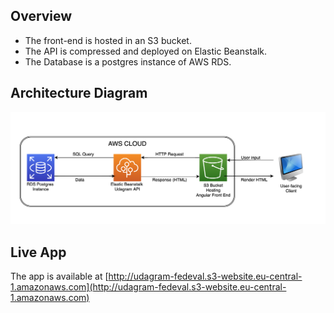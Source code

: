## Overview

* The front-end is hosted in an S3 bucket.
* The API is compressed and deployed on Elastic Beanstalk.
* The Database is a postgres instance of AWS RDS.

## Architecture Diagram

![Architecture Diagram](https://github.com/fedeval/udagram-deploy/blob/master/screenshots/Udagram_Architecture_Diagram.png?raw=true)

## Live App

The app is available at [http://udagram-fedeval.s3-website.eu-central-1.amazonaws.com](http://udagram-fedeval.s3-website.eu-central-1.amazonaws.com)

